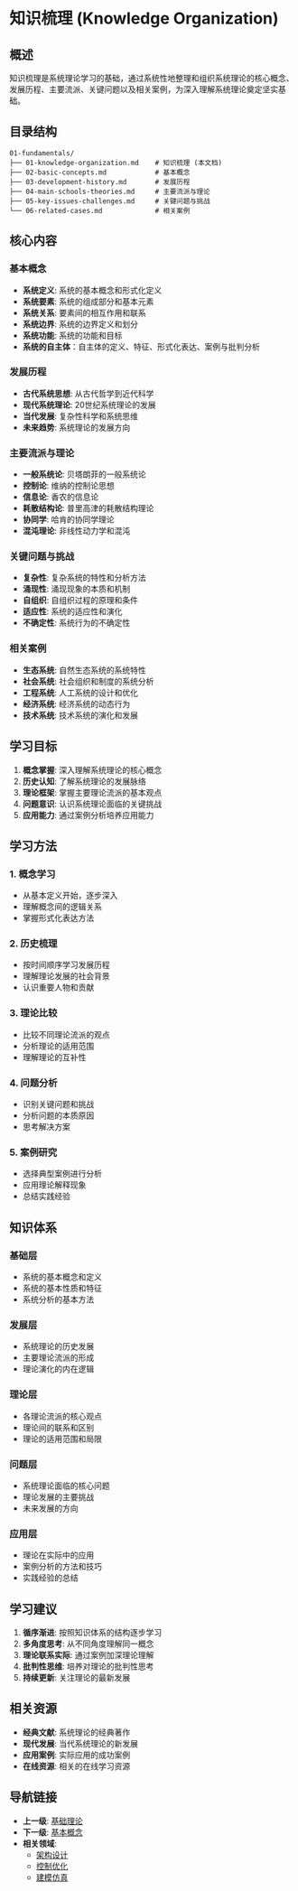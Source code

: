 # 知识梳理 (Knowledge Organization)

## 概述

知识梳理是系统理论学习的基础，通过系统性地整理和组织系统理论的核心概念、发展历程、主要流派、关键问题以及相关案例，为深入理解系统理论奠定坚实基础。

## 目录结构

```text
01-fundamentals/
├── 01-knowledge-organization.md    # 知识梳理 (本文档)
├── 02-basic-concepts.md            # 基本概念
├── 03-development-history.md       # 发展历程
├── 04-main-schools-theories.md     # 主要流派与理论
├── 05-key-issues-challenges.md     # 关键问题与挑战
└── 06-related-cases.md             # 相关案例
```

## 核心内容

### 基本概念

- **系统定义**: 系统的基本概念和形式化定义
- **系统要素**: 系统的组成部分和基本元素
- **系统关系**: 要素间的相互作用和联系
- **系统边界**: 系统的边界定义和划分
- **系统功能**: 系统的功能和目标
- **系统的自主体**：自主体的定义、特征、形式化表达、案例与批判分析

### 发展历程

- **古代系统思想**: 从古代哲学到近代科学
- **现代系统理论**: 20世纪系统理论的发展
- **当代发展**: 复杂性科学和系统思维
- **未来趋势**: 系统理论的发展方向

### 主要流派与理论

- **一般系统论**: 贝塔朗菲的一般系统论
- **控制论**: 维纳的控制论思想
- **信息论**: 香农的信息论
- **耗散结构论**: 普里高津的耗散结构理论
- **协同学**: 哈肯的协同学理论
- **混沌理论**: 非线性动力学和混沌

### 关键问题与挑战

- **复杂性**: 复杂系统的特性和分析方法
- **涌现性**: 涌现现象的本质和机制
- **自组织**: 自组织过程的原理和条件
- **适应性**: 系统的适应性和演化
- **不确定性**: 系统行为的不确定性

### 相关案例

- **生态系统**: 自然生态系统的系统特性
- **社会系统**: 社会组织和制度的系统分析
- **工程系统**: 人工系统的设计和优化
- **经济系统**: 经济系统的动态行为
- **技术系统**: 技术系统的演化和发展

## 学习目标

1. **概念掌握**: 深入理解系统理论的核心概念
2. **历史认知**: 了解系统理论的发展脉络
3. **理论框架**: 掌握主要理论流派的基本观点
4. **问题意识**: 认识系统理论面临的关键挑战
5. **应用能力**: 通过案例分析培养应用能力

## 学习方法

### 1. 概念学习

- 从基本定义开始，逐步深入
- 理解概念间的逻辑关系
- 掌握形式化表达方法

### 2. 历史梳理

- 按时间顺序学习发展历程
- 理解理论发展的社会背景
- 认识重要人物和贡献

### 3. 理论比较

- 比较不同理论流派的观点
- 分析理论的适用范围
- 理解理论的互补性

### 4. 问题分析

- 识别关键问题和挑战
- 分析问题的本质原因
- 思考解决方案

### 5. 案例研究

- 选择典型案例进行分析
- 应用理论解释现象
- 总结实践经验

## 知识体系

### 基础层

- 系统的基本概念和定义
- 系统的基本性质和特征
- 系统分析的基本方法

### 发展层

- 系统理论的历史发展
- 主要理论流派的形成
- 理论演化的内在逻辑

### 理论层

- 各理论流派的核心观点
- 理论间的联系和区别
- 理论的适用范围和局限

### 问题层

- 系统理论面临的核心问题
- 理论发展的主要挑战
- 未来发展的方向

### 应用层

- 理论在实际中的应用
- 案例分析的方法和技巧
- 实践经验的总结

## 学习建议

1. **循序渐进**: 按照知识体系的结构逐步学习
2. **多角度思考**: 从不同角度理解同一概念
3. **理论联系实际**: 通过案例加深理论理解
4. **批判性思维**: 培养对理论的批判性思考
5. **持续更新**: 关注理论的最新发展

## 相关资源

- **经典文献**: 系统理论的经典著作
- **现代发展**: 当代系统理论的新发展
- **应用案例**: 实际应用的成功案例
- **在线资源**: 相关的在线学习资源

## 导航链接

- **上一级**: [基础理论](../README.md)
- **下一级**: [基本概念](02-basic-concepts.md)
- **相关领域**:
  - [架构设计](../02-architecture/README.md)
  - [控制优化](../03-control-optimization/README.md)
  - [建模仿真](../04-modeling-simulation/README.md)
